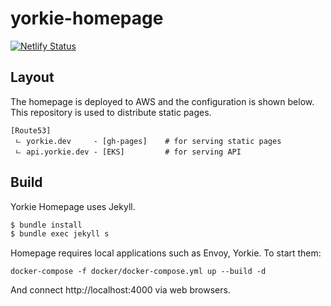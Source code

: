 # yorkie-homepage

[![Netlify Status](https://api.netlify.com/api/v1/badges/2534f872-6288-4609-9984-826f9c5af7a9/deploy-status)](https://app.netlify.com/sites/yorkie/deploys)

## Layout

The homepage is deployed to AWS and the configuration is shown below. This repository is used to distribute static pages.

```
[Route53]
 ㄴ yorkie.dev     - [gh-pages]    # for serving static pages
 ㄴ api.yorkie.dev - [EKS]         # for serving API
```

## Build

Yorkie Homepage uses Jekyll.

```bash
$ bundle install
$ bundle exec jekyll s
```

Homepage requires local applications such as Envoy, Yorkie. To start them:

```
docker-compose -f docker/docker-compose.yml up --build -d
```

And connect http://localhost:4000 via web browsers.
